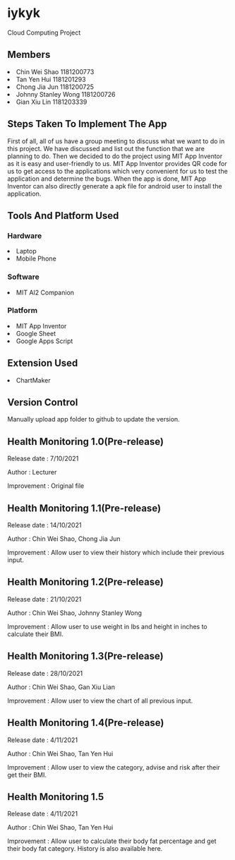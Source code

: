 # iykyk
Cloud Computing Project

<h2><b>Members</b></h2>
<li>Chin Wei Shao 1181200773</li>
<li>Tan Yen Hui 1181201293</li>
<li>Chong Jia Jun 1181200725</li>
<li>Johnny Stanley Wong 1181200726</li>
<li>Gian Xiu Lin 1181203339</li>

<h2><b>Steps Taken To Implement The App</b></h2>
First of all, all of us have a group meeting to discuss what we want to do in this project. We have discussed and list out the function that we are planning to do.
Then we decided to do the project using MIT App Inventor as it is easy and user-friendly to us. MIT App Inventor provides QR code for us to get access to the applications
which very convenient for us to test the application and determine the bugs. When the app is done, MIT App Inventor can also directly generate a apk file for android user
to install the application. 

<h2><b>Tools And Platform Used</b></h2>
<h3>Hardware</h3>
<li>Laptop</li>
<li>Mobile Phone</li>

<h3>Software</h3>
<li>MIT AI2 Companion</li>

<h3>Platform</h3>
<li>MIT App Inventor</li>
<li>Google Sheet</li>
<li>Google Apps Script</li>

<h2><b>Extension Used</b></h2>
<li>ChartMaker</li>

<h2><b>Version Control</b></h2>
<p>Manually upload app folder to github to update the version.</p>

<h2><b>Health Monitoring 1.0(Pre-release)</b></h2>
<p>Release date : 7/10/2021</p>
<p>Author : Lecturer</p>
<p>Improvement : Original file</p>

<h2><b>Health Monitoring 1.1(Pre-release)</b></h2>
<p>Release date : 14/10/2021</p>
<p>Author : Chin Wei Shao, Chong Jia Jun</p>
<p>Improvement : Allow user to view their history which include their previous input.</p>

<h2><b>Health Monitoring 1.2(Pre-release)</b></h2>
<p>Release date : 21/10/2021</p>
<p>Author : Chin Wei Shao, Johnny Stanley Wong</p>
<p>Improvement : Allow user to use weight in lbs and height in inches to calculate their BMI.</p>

<h2><b>Health Monitoring 1.3(Pre-release)</b></h2>
<p>Release date : 28/10/2021</p>
<p>Author : Chin Wei Shao, Gan Xiu Lian</p>
<p>Improvement : Allow user to view the chart of all previous input.</p>

<h2><b>Health Monitoring 1.4(Pre-release)</b></h2>
<p>Release date : 4/11/2021</p>
<p>Author : Chin Wei Shao, Tan Yen Hui</p>
<p>Improvement : Allow user to view the category, advise and risk after their get their BMI.</p>

<h2><b>Health Monitoring 1.5</b></h2>
<p>Release date : 4/11/2021</p>
<p>Author : Chin Wei Shao, Tan Yen Hui</p>
<p>Improvement : Allow user to calculate their body fat percentage and get their body fat category. History is also available here.</p>
